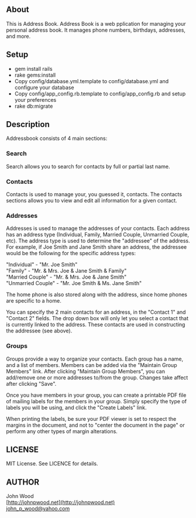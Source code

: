## About

This is Address Book.  Address Book is a web pplication for managing
your personal address book.  It manages phone numbers, birthdays, addresses, 
and more.

## Setup
* gem install rails
* rake gems:install
* Copy config/database.yml.template to config/database.yml and configure your database
* Copy config/app_config.rb.template to config/app_config.rb and setup your preferences
* rake db:migrate


## Description
Addressbook consists of 4 main sections:

### Search
Search allows you to search for contacts by full or partial last name.

### Contacts
Contacts is used to manage your, you guessed it, contacts.  The contacts sections allows
you to view and edit all information for a given contact.

### Addresses
Addresses is used to manage the addresses of your contacts.  Each address has
an address type (Individual, Family, Married Couple, Unmarried Couple, etc).
The address type is used to determine the "addressee" of the address.  For
example, if Joe Smith and Jane Smith share an address, the addressee
would be the following for the specific address types:

"Individual" - "Mr. Joe Smith"  
"Family" - "Mr. & Mrs. Joe & Jane Smith & Family"  
"Married Couple" - "Mr. & Mrs. Joe & Jane Smith"  
"Unmarried Couple" - "Mr. Joe Smith & Ms. Jane Smith"  

The home phone is also stored along with the address, since home phones are
specific to a home.  
 
You can specify the 2 main contacts for an address, in the "Contact 1" and 
"Contact 2" fields.  The drop down box will only let you select a contact that
is currently linked to the address.  These contacts are used in constructing
the addressee (see above).
 
### Groups
Groups provide a way to organize your contacts.  Each group has a name, and 
a list of members.  Members can be added via the "Maintain Group Members"
link.  After clicking "Maintain Group Members", you can add/remove one or more
addresses to/from the group.  Changes take affect after clicking "Save".

Once you have members in your group, you can create a printable PDF file of
mailing labels for the members in your group.  Simply specify the type of labels
you will be using, and click the "Create Labels" link.

When printing the labels, be sure your PDF viewer is set to respect the 
margins in the document, and not to "center the document in the page" or 
perform any other types of margin alterations.

 
## LICENSE
MIT License.  See LICENCE for details.


## AUTHOR
John Wood  
[http://johnpwood.net](http://johnpwood.net)  
[john_p_wood@yahoo.com](mailto:john_p_wood@yahoo.com)  
